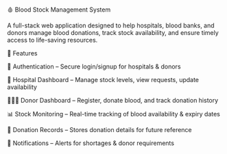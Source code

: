 🩸 Blood Stock Management System

A full-stack web application designed to help hospitals, blood banks, and donors manage blood donations, track stock availability, and ensure timely access to life-saving resources.

🚀 Features

🔐 Authentication – Secure login/signup for hospitals & donors

🏥 Hospital Dashboard – Manage stock levels, view requests, update availability

🧑‍🤝‍🧑 Donor Dashboard – Register, donate blood, and track donation history

📊 Stock Monitoring – Real-time tracking of blood availability & expiry dates

📜 Donation Records – Stores donation details for future reference

📡 Notifications – Alerts for shortages & donor requirements
